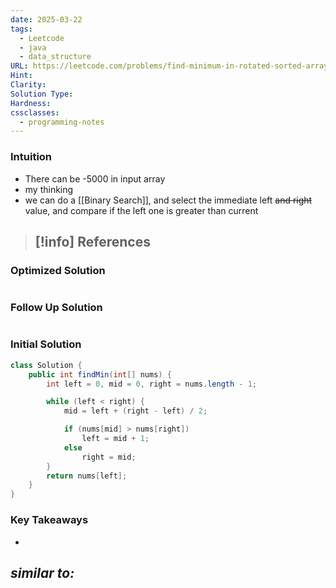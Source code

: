```yaml
---
date: 2025-03-22
tags:
  - Leetcode
  - java
  - data_structure
URL: https://leetcode.com/problems/find-minimum-in-rotated-sorted-array/description/
Hint: 
Clarity: 
Solution Type: 
Hardness: 
cssclasses:
  - programming-notes
---
```

### Intuition
- There can be -5000 in input array
- my thinking
- we can do a [[Binary Search]], and select the immediate left ~~and right~~ value, and compare if the left one is greater than current 

> [!info] References
> - 
### Optimized Solution
```java

```
### Follow Up Solution
```java

```
### Initial Solution
```java
class Solution {
    public int findMin(int[] nums) {
        int left = 0, mid = 0, right = nums.length - 1;

        while (left < right) {
            mid = left + (right - left) / 2;

            if (nums[mid] > nums[right])
                left = mid + 1;
            else
                right = mid;
        }
        return nums[left];
    }
}
```
### Key Takeaways
- 

*similar to:* 
- 